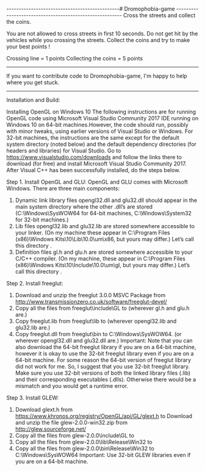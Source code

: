 ----------------------------------------------# Dromophobia-game  --------------------------------------------------------
Cross the streets and collect the coins.

You are not allowed to cross streets in first 10 seconds. Do not get hit by the vehicles while you crossing the streets.
Collect the coins and try to make your best points ! 

Crossing line = 1 points
Collecting the coins = 5 points

--------------------------------------------------------------------------------------------------------------------------

If you want to contribute code to Dromophobia-game, I'm happy to help where you get stuck.

--------------------------------------------------------------------------------------------------------------------------

Installation and Build:

Installing OpenGL on Windows 10
The following instructions are for running OpenGL code using Microsoft Visual Studio Community 2017 IDE running 
on Windows 10 on 64-bit machines.However, the code should run, possibly with minor tweaks, using earlier versions 
of Visual Studio or Windows. For 32-bit machines, the instructions are the same except for the default 
system directory (noted below) and the default dependency directories (for headers and libraries) for Visual Studio.
Go to https://www.visualstudio.com/downloads and follow the links there to download (for free) and install Microsoft 
Visual Studio Community 2017. After Visual C++ has been successfully installed, do the steps below.

Step 1. Install OpenGL and GLU: OpenGL and GLU comes with Microsoft Windows. There are three main components:
1. Dynamic link library files opengl32.dll and glu32.dll should appear in the main system directory where the 
other .dll’s are stored (C:\Windows\SysWOW64 for 64-bit machines, C:\Windows\System32 for 32-bit machines.)
2. Lib files opengl32.lib and glu32.lib are stored somewhere accessible to your linker. (On my machine these 
appear in C:\Program Files (x86)\Windows Kits\10\Lib\10.0\um\x86, but yours may differ.) 
Let’s call this directory <MyLibraryDir>.
3. Definition files gl.h and glu.h are stored somewhere accessible to your C/C++ compiler. 
(On my machine, these appear in C:\Program Files (x86)\Windows Kits\10\Include\10.0\um\gl, but yours may differ.) 
Let’s call this directory <MyIncludeDir>.

Step 2. Install freeglut:
1. Download and unzip the freeglut 3.0.0 MSVC Package from
http://www.transmissionzero.co.uk/software/freeglut-devel/
2. Copy all the files from freeglut\include\GL to <MyIncludeDir> (wherever gl.h and glu.h are.)
3. Copy freeglut.lib from freeglut\lib to <MyLibraryDir> (wherever opengl32.lib and glu32.lib
are.)
4. Copy freeglut.dll from freeglut\bin to C:\Windows\SysWOW64. (or wherever opengl32.dll
and glu32.dll are.)
Important: Note that you can also download the 64-bit freeglut library if you are on a 64-bit machine, 
however it is okay to use the 32-bit freeglut library even if you are on a 64-bit machine. For some reason 
the 64-bit version of freeglut library did not work for me. So, I suggest that you use 32-bit freeglut library. 
Make sure you use 32-bit versions of both the linked library files (.lib) and their corresponding executables (.dlls). 
Otherwise there would be a mismatch and you would get a runtime error.
  
Step 3. Install GLEW:
1. Download glext.h from https://www.khronos.org/registry/OpenGL/api/GL/glext.h to <MyIncludeDir>
Download and unzip the file glew-2.0.0-win32.zip from http://glew.sourceforge.net/
2. Copy all the files from glew-2.0.0\include\GL to <MyIncludeDir>
3. Copy all the files from glew-2.0.0\lib\Release\Win32 to <MyLibraryDir>
4. Copy all the files from glew-2.0.0\bin\Release\Win32 to C:\Windows\SysWOW64
Important: Use 32-bit GLEW libraries even if you are on a 64-bit machine.
